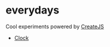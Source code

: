 # everydays
Cool experiments powered by [CreateJS](http://createjs.com)

- [Clock](http://herebefrogs.github.io/everydays/index.html)
